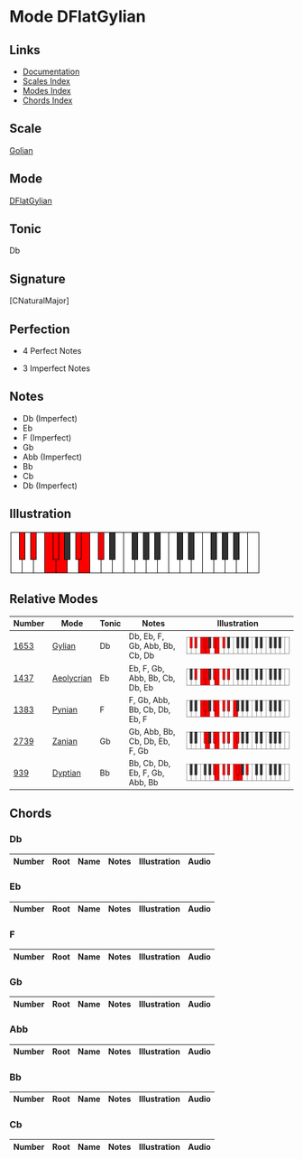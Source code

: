 # Mode DFlatGylian

## Links

- [Documentation](index.md)
- [Scales Index](Scales.md)
- [Modes Index](Modes.md)
- [Chords Index](Chords.md)

## Scale

[Golian](ScaleGolian.md)

## Mode

[DFlatGylian](ModeDFlatGylian.md)

## Tonic

Db

## Signature

[CNaturalMajor]

## Perfection

 - 4 Perfect Notes

 - 3 Imperfect Notes

## Notes

- Db (Imperfect)
- Eb
- F (Imperfect)
- Gb
- Abb (Imperfect)
- Bb
- Cb
- Db (Imperfect)

## Illustration

![DFlatGylian](ModeDFlatGylian.png)

## Relative Modes

| Number | Mode | Tonic | Notes | Illustration |
|--------|------|-------|-------|--------------|
| [1653](https://ianring.com/musictheory/scales/1653) | [Gylian](ModeGylian.md) | Db | Db, Eb, F, Gb, Abb, Bb, Cb, Db | ![DFlatGylian](ModeDFlatGylian.png) |
| [1437](https://ianring.com/musictheory/scales/1437) | [Aeolycrian](ModeAeolycrian.md) | Eb | Eb, F, Gb, Abb, Bb, Cb, Db, Eb | ![EFlatAeolycrian](ModeEFlatAeolycrian.png) |
| [1383](https://ianring.com/musictheory/scales/1383) | [Pynian](ModePynian.md) | F | F, Gb, Abb, Bb, Cb, Db, Eb, F | ![FNaturalPynian](ModeFNaturalPynian.png) |
| [2739](https://ianring.com/musictheory/scales/2739) | [Zanian](ModeZanian.md) | Gb | Gb, Abb, Bb, Cb, Db, Eb, F, Gb | ![GFlatZanian](ModeGFlatZanian.png) |
| [939](https://ianring.com/musictheory/scales/939) | [Dyptian](ModeDyptian.md) | Bb | Bb, Cb, Db, Eb, F, Gb, Abb, Bb | ![BFlatDyptian](ModeBFlatDyptian.png) |

## Chords

### Db

| Number | Root | Name | Notes | Illustration | Audio |
|--------|------|------|-------|--------------|-------|

### Eb

| Number | Root | Name | Notes | Illustration | Audio |
|--------|------|------|-------|--------------|-------|

### F

| Number | Root | Name | Notes | Illustration | Audio |
|--------|------|------|-------|--------------|-------|

### Gb

| Number | Root | Name | Notes | Illustration | Audio |
|--------|------|------|-------|--------------|-------|

### Abb

| Number | Root | Name | Notes | Illustration | Audio |
|--------|------|------|-------|--------------|-------|

### Bb

| Number | Root | Name | Notes | Illustration | Audio |
|--------|------|------|-------|--------------|-------|

### Cb

| Number | Root | Name | Notes | Illustration | Audio |
|--------|------|------|-------|--------------|-------|

